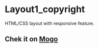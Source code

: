 # Layout1_copyright
HTML/CSS layout with responsive feature.
## Chek it on [Mogo](https://jacygames.github.io/Layout1_copyright/)
